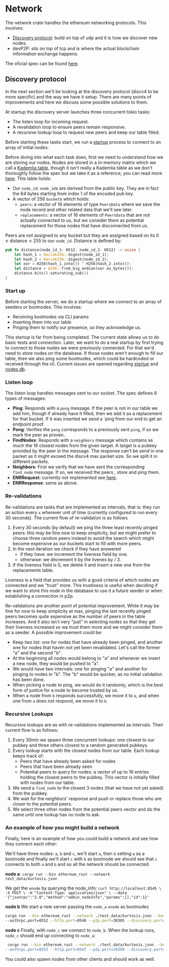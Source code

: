 # Network

The network crate handles the ethereum networking protocols. This involves:

- [Discovery protocol](#discovery-protocol): build on top of udp and it is how we discover new nodes.
- devP2P: sits on top of tcp and is where the actual blockchain information exchange happens.

The oficial spec can be found [here](https://github.com/ethereum/devp2p/tree/master).

## Discovery protocol

In the next section we'll be looking at the discovery protocol (discv4 to be more specific) and the way we have it setup. There are many points of improvements and here we discuss some possible solutions to them.

At startup the discovery server launches three concurrent tokio tasks:

- The listen loop for incoming request.
- A revalidation loop to ensure peers remain responsive.
- A recursive lookup loop to request new peers and keep our table filled.

Before starting these tasks start, we run a [startup](#start-up) process to connect to an array of initial nodes.

Before diving into what each task does, first we need to understand how we are storing our nodes. Nodes are stored in a in-memory matrix which we call a [Kademlia table](https://github.com/lambdaclass/ethereum_rust/blob/main/crates/net/kademlia.rs#L20-L23), though it isn't really a Kademlia table as we don't thoroughly follow the spec but we take it as a reference, you can read more [here](https://en.wikipedia.org/wiki/Kademlia). This table holds:

- Our `node_id`: `node_id`s are derived from the public key. They are in fact the 64 bytes starting from index 1 of the encoded pub key.
- A vector of 256 `bucket`s which holds:
  - `peers`: a vector of 16 elements of type `PeersData` where we save the node record and other related data that we'll see later.
  - `replacements`: a vector of 16 elements of `PeersData` that are not actually connected to us, but we consider them as potential replacement for those nodes that have disconnected from us.

Peers are not assigned to any bucket but they are assigned based on its $0 \le \text{distance} \le 255$ to our `node_id`. Distance is defined by:

```rust
pub fn distance(node_id_1: H512, node_id_2: H512) -> usize {
    let hash_1 = Keccak256::digest(node_id_1);
    let hash_2 = Keccak256::digest(node_id_2);
    let xor = H256(hash_1.into()) ^ H256(hash_2.into());
    let distance = U256::from_big_endian(xor.as_bytes());
    distance.bits().saturating_sub(1)
}
```

### Start up

Before starting the server, we do a startup where we connect to an array of seeders or bootnodes. This involves:

- Receiving bootnodes via CLI params
- Inserting them into our table
- Pinging them to notify our presence, so they acknowledge us.

This startup is far from being completed. The current state allows us to do basic tests and connection. Later, we want to do a real startup by first trying to connect to those nodes we were previously connected. For that we'd need to store nodes on the database. If those nodes aren't enough to fill our table, then we also ping some bootnodes, which could be hardcoded or received through the cli. Current issues are opened regarding [startup](https://github.com/lambdaclass/ethereum_rust/issues/398) and [nodes db](DB_LINK).

### Listen loop

The listen loop handles messages sent to our socket. The spec defines 6 types of messages:

- **Ping**: Responds with a `pong` message. If the peer is not in our table we add him, though if already have it filled, then we add it as a replacement for that bucket. If it was inserted we send a `ping from our end to get an endpoint proof.
- **Pong**: Verifies the `pong` corresponds to a previously sent `ping`, if so we mark the peer as proven..
- **FindNodes**: Responds with a `neighbors` message which contains as much the 16 closest nodes from the given target. A target is a pubkey provided by the peer in the message. The response can't be send in one packet as it might exceed the discv4 max packet size. So we split it in different packets.
- **Neighbors**: First we verify that we have sent the corresponding `find_node` message. If so, we received the peers , store and ping them.
- **ENRRequest**: currently not implemented see [here](https://github.com/lambdaclass/ethereum_rust/issues/432).
- **ENRResponse**: same as above.

### Re-validations

Re-validations are tasks that are implemented as intervals, that is: they run an action every `x` wherever unit of time (currently configured to run every 30 seconds). The current flow of re-validation is as follows

1. Every 30 seconds (by default) we ping the three least recently pinged peers: this may be fine now to keep simplicity, but we might prefer to choose three random peers instead to avoid the search which might become expensive as our buckets start to fill with more peers.
2. In the next iteration we check if they have answered
   - if they have: we increment the liveness field by one.
   - otherwise: we decrement it by the livenes by / 3.
3. If the liveness field is 0, we delete it and insert a new one from the replacements table.

Liveness is a field that provides us with a good criteria of which nodes are connected and we "trust" more. This trustiness is useful when deciding if we want to store this node in the database to use it a future seeder or when establishing a connection in p2p.

Re-validations are another point of potential improvement. While it may be fine for now to keep simplicity at max, pinging the last recently pinged peers becomes quite expensive as the number of peers in the table increases. And it also isn't very "just" in selecting nodes so that they get their liveness increased so we trust them more and we might consider them as a seeder. A possible improvement could be:

- Keep two list: one for nodes that have already been pinged, and another one for nodes that haven not yet been revalidated. Let's call the former "a" and the second "b".
- At the beginning all nodes would belong to "a" and whenever we insert a new node, they would be pushed to "a".
- We would have two intervals: one for pinging "a" and another for pinging to nodes in "b". The "b" would be quicker, as no initial validation has been done.
- When picking a node to ping, we would do it randomly, which is the best form of justice for a node to become trusted by us.
- When a node from `b` responds successfully, we move it to `a`, and when one from `a` does not respond, we move it to `b`.

### Recursive Lookups

Recursive lookups are as with re-validations implemented as intervals. Their current flow is as follows:

1. Every 30min we spawn three concurrent lookups: one closest to our pubkey and three others closest to a random generated pubkeys.
2. Every lookup starts with the closest nodes from our table. Each lookup keeps track of:
   - Peers that have already been asked for nodes
   - Peers that have been already seen
   - Potential peers to query for nodes: a vector of up to 16 entries holding the closest peers to the pubkey. This vector is initially filled with nodes from our table.
3. We send a `find_node` to the closest 3 nodes (that we have not yet asked) from the pubkey.
4. We wait for the neighbors' response and push or replace those who are closer to the potential peers.
5. We select three other nodes from the potential peers vector and do the same until one lookup has no node to ask.

### An example of how you might build a network

Finally, here is an example of how you could build a network and see how they connect each other:

We'll have three nodes: `a`, `b` and `c`, we'll start `a`, then `b` setting `a` as a bootnode and finally we'll start `c` with `b` as bootnode we should see that `c` connects to both `a` and `b` and so all the network should be connected.

**node a**:
`cargo run --bin ethereum_rust --network test_data/kurtosis.json`

We get the `enode` by querying the node_info:
`curl http://localhost:8545 \
  -X POST \
  -H "Content-Type: application/json" \
  --data '{"jsonrpc":"2.0","method":"admin_nodeInfo","params":[],"id":1}'`

**node b**
We start a new server passing the `node_a` `enode` as bootnodes

```bash
cargo run --bin ethereum_rust --network ./test_data/kurtosis.json --bootnodes=`NODE_A_ENODE` \
--authrpc.port=8552 --http.port=8546 --p2p.port=30305 --discovery.port=3036
```

**node c**
Finally, with `node_c` we connect to `node_b`. When the lookup runs, `node_c` should end up connecting to `node_a`:

```bash
 cargo run --bin ethereum_rust --network ./test_data/kurtosis.json --bootnodes=`NODE_B_ENODE`" \
--authrpc.port=8553 --http.port=8547 --p2p.port=30308 --discovery.port=30310
```

You could also spawn nodes from other clients and should work as well.

